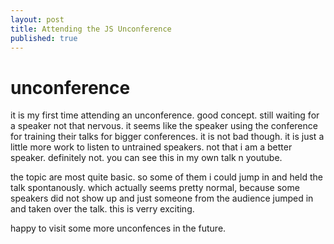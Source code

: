 ```yaml
---
layout: post
title: Attending the JS Unconference
published: true
---
```


# unconference
it is my first time attending an unconference. good concept. still waiting for a speaker not that nervous. it seems like the speaker using the conference for training their talks for bigger conferences. it is not bad though. it is just a little more work to listen to untrained speakers. not that i am a better speaker. definitely not. you can see this in my own talk n youtube.

the topic are most quite basic. so some of them i could jump in and held the talk spontanously. which actually seems pretty normal, because some speakers did not show up and just someone from the audience jumped in and taken over the talk. this is verry exciting.

happy to visit some more unconfences in the future.
